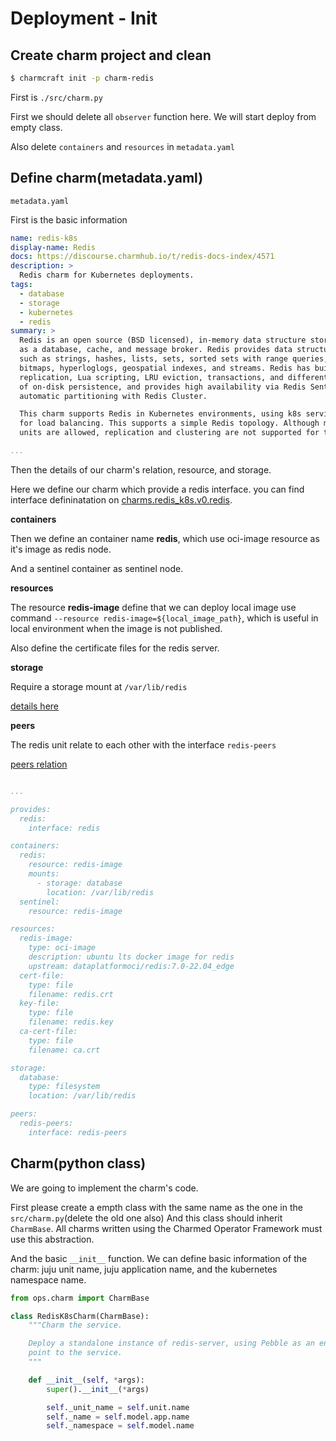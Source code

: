 # Deployment - Init

## Create charm project and clean

```sh
$ charmcraft init -p charm-redis
```

First is `./src/charm.py`

First we should delete all `observer` function here. We will start deploy from empty class.

Also delete `containers` and `resources` in `metadata.yaml`


## Define charm(metadata.yaml)

`metadata.yaml`

First is the basic information

```yaml
name: redis-k8s
display-name: Redis
docs: https://discourse.charmhub.io/t/redis-docs-index/4571
description: >
  Redis charm for Kubernetes deployments.
tags:
  - database
  - storage
  - kubernetes
  - redis
summary: >
  Redis is an open source (BSD licensed), in-memory data structure store, used
  as a database, cache, and message broker. Redis provides data structures
  such as strings, hashes, lists, sets, sorted sets with range queries,
  bitmaps, hyperloglogs, geospatial indexes, and streams. Redis has built-in
  replication, Lua scripting, LRU eviction, transactions, and different levels
  of on-disk persistence, and provides high availability via Redis Sentinel and
  automatic partitioning with Redis Cluster.

  This charm supports Redis in Kubernetes environments, using k8s services
  for load balancing. This supports a simple Redis topology. Although multiple
  units are allowed, replication and clustering are not supported for the moment.

...
```

Then the details of our charm's relation, resource, and storage.

Here we define our charm which provide a redis interface. you can find interface defininatation on [charms.redis_k8s.v0.redis](https://charmhub.io/redis-k8s/libraries/redis).

**containers**

Then we define an container name **redis**, which use oci-image resource as it's image as redis node.

And a sentinel container as sentinel node.

**resources**

The resource **redis-image** define that we can deploy local image use command `--resource redis-image=${local_image_path}`, which is useful in local environment when the image is not published.

Also define the certificate files for the redis server.

**storage**

Require a storage mount at `/var/lib/redis`

[details here](https://juju.is/docs/sdk/metadata-reference)

**peers**

The redis unit relate to each other with the interface `redis-peers`

[peers relation](https://juju.is/docs/sdk/relations#heading--peer-relations)

```yaml

...

provides:
  redis:
    interface: redis

containers:
  redis:
    resource: redis-image
    mounts:
      - storage: database
        location: /var/lib/redis
  sentinel:
    resource: redis-image

resources:
  redis-image:
    type: oci-image
    description: ubuntu lts docker image for redis
    upstream: dataplatformoci/redis:7.0-22.04_edge
  cert-file:
    type: file
    filename: redis.crt
  key-file:
    type: file
    filename: redis.key
  ca-cert-file:
    type: file
    filename: ca.crt

storage:
  database:
    type: filesystem
    location: /var/lib/redis

peers:
  redis-peers:
    interface: redis-peers
```

## Charm(python class)

We are going to implement the charm's code.

First please create a empth class with the same name as the one in the `src/charm.py`(delete the old one also)
And this class should inherit `CharmBase`.  All charms written using the Charmed Operator Framework must use this abstraction.

And the basic `__init__` function. We can define basic information of the charm: juju unit name, juju application name, and the kubernetes namespace name.


```python
from ops.charm import CharmBase

class RedisK8sCharm(CharmBase):
    """Charm the service.

    Deploy a standalone instance of redis-server, using Pebble as an entry
    point to the service.
    """

    def __init__(self, *args):
        super().__init__(*args)

        self._unit_name = self.unit.name
        self._name = self.model.app.name
        self._namespace = self.model.name
```
